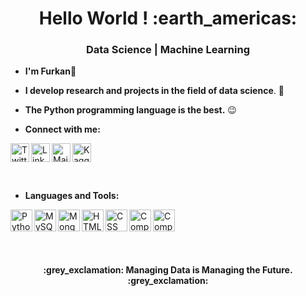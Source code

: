 <h1 align="center">Hello World ! :earth_americas: </h1>

<h3 align="center"> Data Science | Machine Learning </h3>
  
  - **I'm Furkan**:slightly_smiling_face:

  - **I develop research and projects in the field of data science**. :robot:

  - **The Python programming language is the best.** :wink:
 - **Connect with me:**

<a href="https://twitter.com/home"> <img align="left" alt="Twitter_Furkshn" height="30px" src="https://symbols.getvecta.com/stencil_98/80_twitter-tile.f83a5d1085.svg" /> </a>
<a href="https://www.linkedin.com/in/furkan-mert-sahin/"> <img align="left" alt="Linkedin_Furkshn" height="30px" src="https://symbols.getvecta.com/stencil_87/39_linkedin-icon.bb10087100.svg" /> </a>

<a href="https://www.kaggle.com/furkshn"> <img src="https://symbols.getvecta.com/stencil_86/4_kaggle.d93bb2e6a0.svg" alt="Kaggle_Furkshn" height="30px" /> </a>    <a href="mailto:furkan4860@gmail.com"> <img src="https://symbols.getvecta.com/stencil_81/65_gmail-icon.3b2395cf70.svg" alt="Mailto_Furkshn" height="30px" align="left"/> </a>

<br>

 - **Languages and Tools:**

<a href="https://github.com/Furkshn?tab=repositories"> <img align="left" alt="Python" height="35px" src="https://symbols.getvecta.com/stencil_92/73_python-icon.1aed35c3f5.svg" /> </a>

<a href="https://github.com/Furkshn?tab=repositories"> <img align="left" alt="MySQL" height="35px" src="https://symbols.getvecta.com/stencil_88/134_mysql.04ea1672b7.svg" /> </a>

<a href="https://github.com/Furkshn?tab=repositories"> <img align="left" alt="MongoDB" height="35px" src="https://symbols.getvecta.com/stencil_88/103_mongodb.e1b50f67e6.svg" /> </a>

<a href="https://github.com/Furkshn?tab=repositories"> <img align="left" alt="HTML" height="35px" src="https://symbols.getvecta.com/stencil_25/35_html5.63ca2940ce.svg" /> </a>

<a href="https://github.com/Furkshn?tab=repositories"> <img align="left" alt="CSS" height="35px" src="https://symbols.getvecta.com/stencil_25/14_css3.3ce30826ea.svg" /> </a>

<a href="https://github.com/Furkshn?tab=repositories"> <img align="left" alt="Computer Vision" height="35px" src="https://symbols.getvecta.com/stencil_28/16_cognative-services-computer-vision.81847a6f56.svg" /> </a>

<a href="https://github.com/Furkshn?tab=repositories"> <img align="left" alt="Computer Vision" height="35px" src="https://symbols.getvecta.com/stencil_85/58_jupyter.10038bcca2.svg" /> </a>



 


<br>

<br/>


<br>

<br/>

<h4 align ="center"> :grey_exclamation: Managing Data is Managing the Future. :grey_exclamation:</h4>





  
  
  
